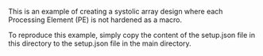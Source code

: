 This is an example of creating a systolic array design where each Processing Element (PE) is not hardened as a macro.

To reproduce this example, simply copy the content of the setup.json file in this directory to the setup.json file in the main directory.
